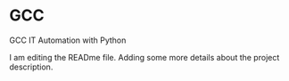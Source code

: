 # GCC
GCC IT Automation with Python

I am editing the READme file. Adding some more details about the project description.
